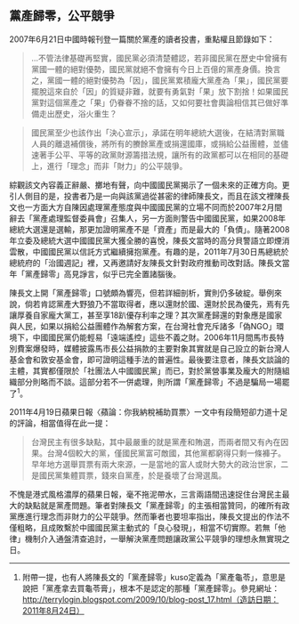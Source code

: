 ## 黨產歸零，公平競爭

2007年6月21日中國時報刊登一篇關於黨產的讀者投書，重點權且節錄如下：

> …不管法律基礎再堅實，國民黨必須清楚體認，若非國民黨在歷史中曾擁有黨國一體的絕對優勢，國民黨就絕不會擁有今日上百億的黨產身價。換言之，黨國一體的絕對優勢為「因」，國民黨累積龐大黨產為「果」，國民黨要擺脫這來自於「因」的質疑非難，就要有勇氣對「果」放下割捨！如果國民黨對這個黨產之「果」仍眷眷不捨的話，又如何要社會輿論相信其已做好準備走出歷史，浴火重生？

> 國民黨至少也該作出「決心宣示」，承諾在明年總統大選後，在結清對黨職人員的離退補償後，將所有的賸餘黨產或捐還國庫，或捐給公益團體，並儘速著手公平、平等的政黨財源籌措法規，讓所有的政黨都可以在相同的基礎上，進行「理念」而非「財力」的公平競爭。

綜觀該文內容義正辭嚴、擲地有聲，向中國國民黨揭示了一個未來的正確方向。更引人側目的是，投書者乃是一向與該黨過從甚密的律師陳長文，而且在該文裡陳長文也一方面大方自陳因處理黨產態度與中國國民黨的立場不同而於2007年2月間辭去「黨產處理監督委員會」召集人，另一方面則警告中國國民黨，如果2008年總統大選還是選輸，那更加證明黨產不是「資產」而是最大的「負債」。隨著2008年立委及總統大選中國國民黨大獲全勝的喜悅，陳長文當時的高分貝警語立即煙消雲散，中國國民黨以信託方式繼續擁抱黨產。有趣的是，2011年7月30日馬總統於總統府的「治國週記」裡，又再邀請好友陳長文針對政府推動司改對話。陳長文當年「黨產歸零」高見諍言，似乎已完全置諸腦後。

陳長文上開「黨產歸零」口號頗為響亮，但若詳細剖析，實則仍多破綻。舉例來說，倘若肯認黨產大野狼乃不當取得者，應以還財於國、還財於民為優先，焉有先讓厚養自家龐大黨工，甚至享18趴優存利率之理？其次黨產歸還的對象應是國家與人民，如果以捐給公益團體作為解套方案，在台灣社會充斥諸多「偽NGO」環境下，中國國民黨仍能輕易「遠端遙控」這些不義之財。2006年11月間馬市長特別費案爆發時，媒體披露馬市長公益捐款的主要對象其實就是自己設立的新台灣人基金會和敦安基金會，即可證明這種手法的普遍性。最後要注意者，陳長文談論的主體，其實都僅限於「社團法人中國國民黨」而已，對於黨營事業及龐大的附隨組織部分則略而不談。這部分若不一併處理，則所謂「黨產歸零」不過是騙局一場罷了<sup>1</sup>。

2011年4月19日蘋果日報〈蘋論：你我納稅補助買票〉一文中有段簡短卻力道十足的評論，相當值得在此一提：

> 台灣民主有很多缺點，其中最嚴重的就是黨產和賄選，而兩者間又有內在因果。台灣4個較大的黨，僅國民黨富可敵國，其他黨都窮得只剩一條褲子。早年地方選舉買票有兩大來源，一是當地的富人或財大勢大的政治世家，二是國民黨集體買票，錢來自黨產，於是養壞了台灣選風。

不愧是港式風格濃厚的蘋果日報，毫不拖泥帶水，三言兩語間迅速捉住台灣民主最大的缺點就是黨產問題。筆者對陳長文「黨產歸零」的主張相當贊同，的確所有政黨應進行理念而非財力的公平競爭。然而筆者也要坦率指出，陳長文提出的作法不僅粗略，且成敗繫於中國國民黨主動式的「良心發現」，相當不切實際。若無「他律」機制介入通盤清查追討，一舉解決黨產問題讓政黨公平競爭的理想永無實現之日。

---

1. 附帶一提，也有人將陳長文的「黨產歸零」kuso定義為「黨產龜苓」，意思是說把「黨產拿去買龜苓膏」，根本不是認定的那種「黨產歸零」。參見網址：http://terrylogin.blogspot.com/2009/10/blog-post_17.html（造訪日期：2011年8月24日）
